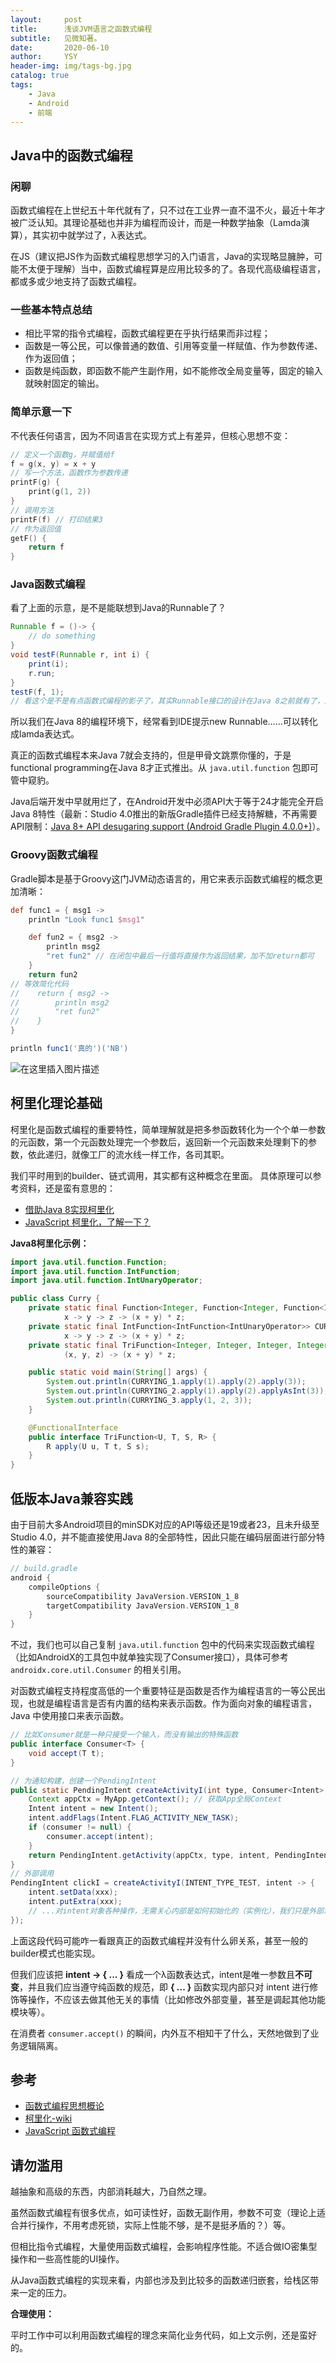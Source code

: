```yaml
---
layout:     post
title:      浅谈JVM语言之函数式编程
subtitle:   见微知著。
date:       2020-06-10
author:     YSY
header-img: img/tags-bg.jpg
catalog: true
tags:
    - Java
    - Android
    - 前端
---
```


## Java中的函数式编程

### 闲聊

函数式编程在上世纪五十年代就有了，只不过在工业界一直不温不火，最近十年才被广泛认知。其理论基础也并非为编程而设计，而是一种数学抽象（Lamda演算），其实初中就学过了，λ表达式。

在JS（建议把JS作为函数式编程思想学习的入门语言，Java的实现略显臃肿，可能不太便于理解）当中，函数式编程算是应用比较多的了。各现代高级编程语言，都或多或少地支持了函数式编程。

### 一些基本特点总结

- 相比平常的指令式编程，函数式编程更在乎执行结果而非过程；
- 函数是一等公民，可以像普通的数值、引用等变量一样赋值、作为参数传递、作为返回值；
- 函数是纯函数，即函数不能产生副作用，如不能修改全局变量等，固定的输入就映射固定的输出。

### 简单示意一下

不代表任何语言，因为不同语言在实现方式上有差异，但核心思想不变：

```c
// 定义一个函数g，并赋值给f
f = g(x, y) = x + y
// 写一个方法，函数作为参数传递
printF(g) {
    print(g(1, 2))
}
// 调用方法
printF(f) // 打印结果3
// 作为返回值
getF() {
    return f
}
```

### Java函数式编程

看了上面的示意，是不是能联想到Java的Runnable了？

```java
Runnable f = ()-> {
    // do something
}
void testF(Runnable r, int i) {
    print(i);
    r.run;
}
testF(f, 1);
// 看这个是不是有点函数式编程的影子了，其实Runnable接口的设计在Java 8之前就有了，还是很有远见的，在此可以把f看成一个无参无返回值的函数，也算是低配版的函数式编程嘛~
```

所以我们在Java 8的编程环境下，经常看到IDE提示new Runnable……可以转化成lamda表达式。

真正的函数式编程本来Java 7就会支持的，但是甲骨文跳票你懂的，于是functional programming在Java 8才正式推出。从 `java.util.function` 包即可管中窥豹。

Java后端开发中早就用烂了，在Android开发中必须API大于等于24才能完全开启Java 8特性（最新：Studio 4.0推出的新版Gradle插件已经支持解糖，不再需要API限制：[Java 8+ API desugaring support (Android Gradle Plugin 4.0.0+)](https://developer.android.com/studio/write/java8-support#library-desugaring)）。

### Groovy函数式编程

Gradle脚本是基于Groovy这门JVM动态语言的，用它来表示函数式编程的概念更加清晰：

```groovy
def func1 = { msg1 ->
    println "Look func1 $msg1"

    def fun2 = { msg2 ->
        println msg2
        "ret fun2" // 在闭包中最后一行值将直接作为返回结果，加不加return都可
    }
    return fun2
// 等效简化代码
//    return { msg2 ->
//        println msg2
//        "ret fun2"
//    }
}

println func1('真的')('NB')
```

![在这里插入图片描述](https://img-blog.csdnimg.cn/2020061010454618.png)

## 柯里化理论基础

柯里化是函数式编程的重要特性，简单理解就是把多参函数转化为一个个单一参数的元函数，第一个元函数处理完一个参数后，返回新一个元函数来处理剩下的参数，依此递归，就像工厂的流水线一样工作，各司其职。

我们平时用到的builder、链式调用，其实都有这种概念在里面。
具体原理可以参考资料，还是蛮有意思的：

- [借助Java 8实现柯里化](https://www.jianshu.com/p/c623b8b2aec8)
- [JavaScript 柯里化，了解一下？](https://juejin.im/post/5af13664f265da0ba266efcf)

**Java8柯里化示例：**

```java
import java.util.function.Function;
import java.util.function.IntFunction;
import java.util.function.IntUnaryOperator;

public class Curry {
    private static final Function<Integer, Function<Integer, Function<Integer, Integer>>> CURRYING_1 =
            x -> y -> z -> (x + y) * z;
    private static final IntFunction<IntFunction<IntUnaryOperator>> CURRYING_2 =
            x -> y -> z -> (x + y) * z;
    private static final TriFunction<Integer, Integer, Integer, Integer> CURRYING_3 =
            (x, y, z) -> (x + y) * z;

    public static void main(String[] args) {
        System.out.println(CURRYING_1.apply(1).apply(2).apply(3));
        System.out.println(CURRYING_2.apply(1).apply(2).applyAsInt(3));
        System.out.println(CURRYING_3.apply(1, 2, 3));
    }

    @FunctionalInterface
    public interface TriFunction<U, T, S, R> {
        R apply(U u, T t, S s);
    }
}
```

## 低版本Java兼容实践

由于目前大多Android项目的minSDK对应的API等级还是19或者23，且未升级至Studio 4.0，并不能直接使用Java 8的全部特性，因此只能在编码层面进行部分特性的兼容：

```groovy
// build.gradle
android {
    compileOptions {
        sourceCompatibility JavaVersion.VERSION_1_8
        targetCompatibility JavaVersion.VERSION_1_8
    }
}
```

不过，我们也可以自己复制 `java.util.function` 包中的代码来实现函数式编程（比如AndroidX的工具包中就单独实现了Consumer接口），具体可参考 `androidx.core.util.Consumer` 的相关引用。

对函数式编程支持程度高低的一个重要特征是函数是否作为编程语言的一等公民出现，也就是编程语言是否有内置的结构来表示函数。作为面向对象的编程语言，Java 中使用接口来表示函数。

```java
// 比如Consumer就是一种只接受一个输入，而没有输出的特殊函数
public interface Consumer<T> {
    void accept(T t);
}

// 为通知构建，创建一个PendingIntent
public static PendingIntent createActivityI(int type, Consumer<Intent> consumer) {
    Context appCtx = MyApp.getContext(); // 获取App全局Context
    Intent intent = new Intent();
    intent.addFlags(Intent.FLAG_ACTIVITY_NEW_TASK);
    if (consumer != null) {
        consumer.accept(intent);
    }
    return PendingIntent.getActivity(appCtx, type, intent, PendingIntent.FLAG_UPDATE_CURRENT);
}
// 外部调用
PendingIntent clickI = createActivityI(INTENT_TYPE_TEST, intent -> {
    intent.setData(xxx);
    intent.putExtra(xxx);
    // ...对intent对象各种操作，无需关心内部是如何初始化的（实例化），我们只是外部消费者（consumer）
});
```

上面这段代码可能咋一看跟真正的函数式编程并没有什么卵关系，甚至一般的builder模式也能实现。

但我们应该把 **intent -> { ... }** 看成一个λ函数表达式，intent是唯一参数且**不可变**，并且我们应当遵守纯函数的规范，即 **{ ... }** 函数实现内部只对 intent 进行修饰等操作，不应该去做其他无关的事情（比如修改外部变量，甚至是调起其他功能模块等）。

在消费者 `consumer.accept()` 的瞬间，内外互不相知干了什么，天然地做到了业务逻辑隔离。

## 参考

- [函数式编程思想概论](https://www.ibm.com/developerworks/cn/java/j-understanding-functional-programming-1)
- [柯里化-wiki](https://zh.wikipedia.org/wiki/柯里化)
- [JavaScript 函数式编程](https://juejin.im/post/5b4ac0d0f265da0fa959a785)

## 请勿滥用

越抽象和高级的东西，内部消耗越大，乃自然之理。

虽然函数式编程有很多优点，如可读性好，函数无副作用，参数不可变（理论上适合并行操作，不用考虑死锁，实际上性能不够，是不是挺矛盾的？）等。

但相比指令式编程，大量使用函数式编程，会影响程序性能。不适合做IO密集型操作和一些高性能的UI操作。

从Java函数式编程的实现来看，内部也涉及到比较多的函数递归嵌套，给栈区带来一定的压力。

**合理使用：**

平时工作中可以利用函数式编程的理念来简化业务代码，如上文示例，还是蛮好的。
